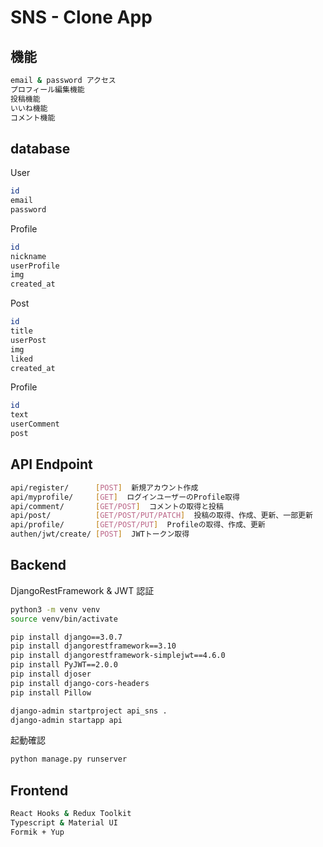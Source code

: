 # SNS - Clone App

## 機能

```bash
email & password アクセス
プロフィール編集機能
投稿機能
いいね機能
コメント機能
```

## database

User

```bash
id
email
password
```

Profile

```bash
id
nickname
userProfile
img
created_at
```

Post

```bash
id
title
userPost
img
liked
created_at
```

Profile

```bash
id
text
userComment
post
```

## API Endpoint

```bash
api/register/      [POST]  新規アカウント作成
api/myprofile/     [GET]  ログインユーザーのProfile取得
api/comment/       [GET/POST]  コメントの取得と投稿
api/post/          [GET/POST/PUT/PATCH]  投稿の取得、作成、更新、一部更新
api/profile/       [GET/POST/PUT]  Profileの取得、作成、更新
authen/jwt/create/ [POST]  JWTトークン取得
```

## Backend

DjangoRestFramework & JWT 認証

```bash
python3 -m venv venv
source venv/bin/activate
```

```bash
pip install django==3.0.7
pip install djangorestframework==3.10
pip install djangorestframework-simplejwt==4.6.0
pip install PyJWT==2.0.0
pip install djoser
pip install django-cors-headers
pip install Pillow
```

```bash
django-admin startproject api_sns .
django-admin startapp api
```

起動確認

```bash
python manage.py runserver
```

## Frontend

```bash
React Hooks & Redux Toolkit
Typescript & Material UI
Formik + Yup
```

